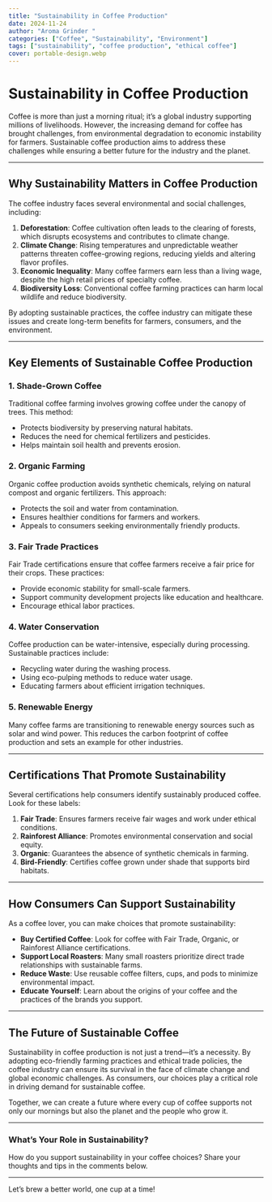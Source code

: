 ```yaml
---
title: "Sustainability in Coffee Production"
date: 2024-11-24
author: "Aroma Grinder "
categories: ["Coffee", "Sustainability", "Environment"]
tags: ["sustainability", "coffee production", "ethical coffee"]
cover: portable-design.webp
---
```


# Sustainability in Coffee Production

Coffee is more than just a morning ritual; it’s a global industry supporting millions of livelihoods. However, the increasing demand for coffee has brought challenges, from environmental degradation to economic instability for farmers. Sustainable coffee production aims to address these challenges while ensuring a better future for the industry and the planet.

---

## Why Sustainability Matters in Coffee Production

The coffee industry faces several environmental and social challenges, including:

1. **Deforestation**: Coffee cultivation often leads to the clearing of forests, which disrupts ecosystems and contributes to climate change.  
2. **Climate Change**: Rising temperatures and unpredictable weather patterns threaten coffee-growing regions, reducing yields and altering flavor profiles.  
3. **Economic Inequality**: Many coffee farmers earn less than a living wage, despite the high retail prices of specialty coffee.  
4. **Biodiversity Loss**: Conventional coffee farming practices can harm local wildlife and reduce biodiversity.  

By adopting sustainable practices, the coffee industry can mitigate these issues and create long-term benefits for farmers, consumers, and the environment.

---

## Key Elements of Sustainable Coffee Production

### 1. **Shade-Grown Coffee**
Traditional coffee farming involves growing coffee under the canopy of trees. This method:
- Protects biodiversity by preserving natural habitats.
- Reduces the need for chemical fertilizers and pesticides.
- Helps maintain soil health and prevents erosion.

### 2. **Organic Farming**
Organic coffee production avoids synthetic chemicals, relying on natural compost and organic fertilizers. This approach:
- Protects the soil and water from contamination.
- Ensures healthier conditions for farmers and workers.
- Appeals to consumers seeking environmentally friendly products.

### 3. **Fair Trade Practices**
Fair Trade certifications ensure that coffee farmers receive a fair price for their crops. These practices:
- Provide economic stability for small-scale farmers.
- Support community development projects like education and healthcare.
- Encourage ethical labor practices.

### 4. **Water Conservation**
Coffee production can be water-intensive, especially during processing. Sustainable practices include:
- Recycling water during the washing process.
- Using eco-pulping methods to reduce water usage.
- Educating farmers about efficient irrigation techniques.

### 5. **Renewable Energy**
Many coffee farms are transitioning to renewable energy sources such as solar and wind power. This reduces the carbon footprint of coffee production and sets an example for other industries.

---

## Certifications That Promote Sustainability

Several certifications help consumers identify sustainably produced coffee. Look for these labels:

1. **Fair Trade**: Ensures farmers receive fair wages and work under ethical conditions.
2. **Rainforest Alliance**: Promotes environmental conservation and social equity.
3. **Organic**: Guarantees the absence of synthetic chemicals in farming.
4. **Bird-Friendly**: Certifies coffee grown under shade that supports bird habitats.

---

## How Consumers Can Support Sustainability

As a coffee lover, you can make choices that promote sustainability:

- **Buy Certified Coffee**: Look for coffee with Fair Trade, Organic, or Rainforest Alliance certifications.  
- **Support Local Roasters**: Many small roasters prioritize direct trade relationships with sustainable farms.  
- **Reduce Waste**: Use reusable coffee filters, cups, and pods to minimize environmental impact.  
- **Educate Yourself**: Learn about the origins of your coffee and the practices of the brands you support.  

---

## The Future of Sustainable Coffee

Sustainability in coffee production is not just a trend—it’s a necessity. By adopting eco-friendly farming practices and ethical trade policies, the coffee industry can ensure its survival in the face of climate change and global economic challenges. As consumers, our choices play a critical role in driving demand for sustainable coffee.

Together, we can create a future where every cup of coffee supports not only our mornings but also the planet and the people who grow it.

---

### What’s Your Role in Sustainability?
How do you support sustainability in your coffee choices? Share your thoughts and tips in the comments below.

---

Let’s brew a better world, one cup at a time!
